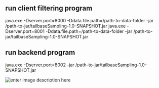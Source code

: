 ## run client filtering program
java.exe -Dserver.port=8000 -Ddata.file.path=/path-to-data-folder -jar /path-to-jar/tailbaseSampling-1.0-SNAPSHOT.jar
java.exe -Dserver.port=8001 -Ddata.file.path=/path-to-data-folder -jar /path-to-jar/tailbaseSampling-1.0-SNAPSHOT.jar
## run backend program
java.exe -Dserver.port=8002 -jar /path-to-jar/tailbaseSampling-1.0-SNAPSHOT.jar


![enter image description here](https://tianchi-public.oss-cn-hangzhou.aliyuncs.com/public/files/forum/158937741003137571589377409737.png)